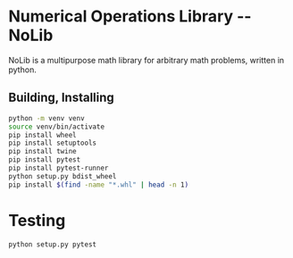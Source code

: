 # Numerical Operations Library -- NoLib

NoLib is a multipurpose math library for arbitrary math problems, written in
python.

## Building, Installing

```bash
python -m venv venv
source venv/bin/activate
pip install wheel
pip install setuptools
pip install twine
pip install pytest
pip install pytest-runner
python setup.py bdist_wheel
pip install $(find -name "*.whl" | head -n 1)
```

# Testing

```bash
python setup.py pytest
```
